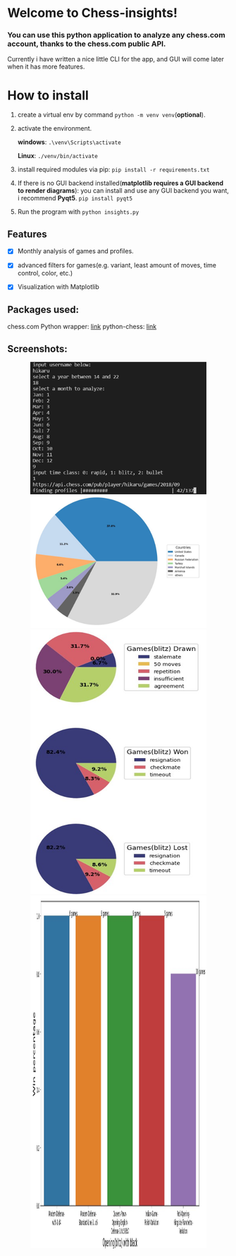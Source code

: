 
# Welcome to Chess-insights!

### You can use this python application to analyze any chess.com account, thanks to the chess.com public API.

Currently i have written a nice little CLI for the app, and GUI will come later when it has more features.

# How to install

  

 1. create a virtual env by command `python -m venv venv`(**optional**).

 2. activate the environment.

	**windows**: `.\venv\Scripts\activate`

	**Linux**: `./venv/bin/activate`

 3. install required modules via pip: `pip install -r requirements.txt`
 4. If there is no GUI backend installed(**matplotlib requires a GUI
    backend to render diagrams**):   you can install and use any GUI
    backend you want, i recommend **Pyqt5**. 
    `pip install pyqt5`
 5. Run the program with `python insights.py`

  

  

## Features

 - [x] Monthly analysis of games and profiles.
 - [x] advanced filters for games(e.g. variant, least amount of moves,
       time control, color, etc.)
 - [x] Visualization with Matplotlib

  

## Packages used:

chess.com Python wrapper: [link](https://github.com/sarartur/chess.com)
python-chess: [link](https://python-chess.readthedocs.io/en/latest/)

## Screenshots:

<p align="center">
<img   src="/screenshots/1.jpg?raw=true" width="400"   height="300"/>
<img    src="/screenshots/2.jpg?raw=true" width="400"  height="300" />
<img   src="/screenshots/3.jpg?raw=true" width="400"  height="600"/>
<img     src="/screenshots/4.jpg?raw=true" width="400"  height="800"   />
</p>